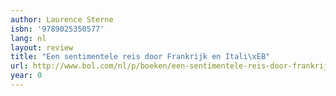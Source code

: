 ```yaml
---
author: Laurence Sterne
isbn: '9789025350577'
lang: nl
layout: review
title: "Een sentimentele reis door Frankrijk en Itali\xEB"
url: http://www.bol.com/nl/p/boeken/een-sentimentele-reis-door-frankrijk-en-italie/1001004005203018/index.html
year: 0
---
```


